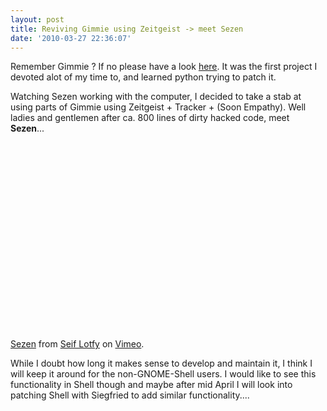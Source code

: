 ```yaml
---
layout: post
title: Reviving Gimmie using Zeitgeist -> meet Sezen
date: '2010-03-27 22:36:07'
---
```


Remember Gimmie ? If no please have a look <a href="http://www.beatniksoftware.com/gimmie/Main_Page">here</a>. It was the first project I devoted alot of my time to, and learned python trying to patch it.

Watching Sezen working with the computer, I decided to take a stab at using parts of Gimmie using Zeitgeist + Tracker + (Soon Empathy). Well ladies and gentlemen after ca. 800 lines of dirty hacked code, meet <strong>Sezen</strong>...

<object width="400" height="300"><param name="allowfullscreen" value="true" /><param name="allowscriptaccess" value="always" /><param name="movie" value="http://vimeo.com/moogaloop.swf?clip_id=10486932&amp;server=vimeo.com&amp;show_title=1&amp;show_byline=1&amp;show_portrait=0&amp;color=&amp;fullscreen=1" /><embed src="http://vimeo.com/moogaloop.swf?clip_id=10486932&amp;server=vimeo.com&amp;show_title=1&amp;show_byline=1&amp;show_portrait=0&amp;color=&amp;fullscreen=1" type="application/x-shockwave-flash" allowfullscreen="true" allowscriptaccess="always" width="400" height="300"></embed></object><p><a href="http://vimeo.com/10486932">Sezen</a> from <a href="http://vimeo.com/user3469530">Seif Lotfy</a> on <a href="http://vimeo.com">Vimeo</a>.</p>

While I doubt how long it makes sense to develop and maintain it, I think I will keep it around for the non-GNOME-Shell users. I would like to see this functionality in Shell though and maybe after mid April I will look into patching Shell with Siegfried to add similar functionality....